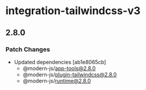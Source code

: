 # integration-tailwindcss-v3

## 2.8.0

### Patch Changes

- Updated dependencies [ab1e8065cb]
  - @modern-js/app-tools@2.8.0
  - @modern-js/plugin-tailwindcss@2.8.0
  - @modern-js/runtime@2.8.0
